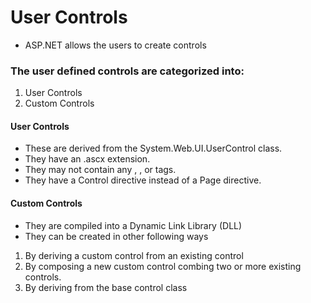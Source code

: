 # User Controls
* ASP.NET allows the users to create controls
 ### The user defined controls are categorized into:
 1. User Controls
 2. Custom Controls
  #### User Controls
 * These are derived from the System.Web.UI.UserControl class.
 * They have an .ascx extension.
 * They may not contain any , , or tags.
 * They have a Control directive instead of a Page directive.

#### Custom Controls
* They are compiled into a Dynamic Link Library (DLL)
* They can be created in other following ways
1. By deriving a custom control from an existing control
2. By composing a new custom control combing two or more existing controls.
3. By deriving from the base control class
